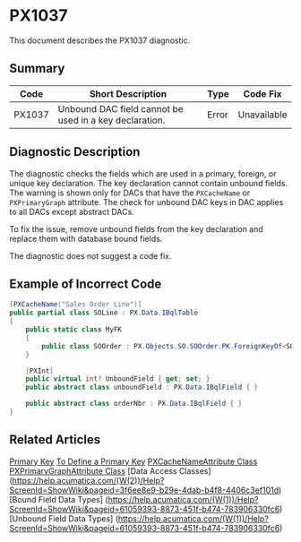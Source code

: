 # PX1037
This document describes the PX1037 diagnostic.

## Summary

| Code   | Short Description                                 | Type  | Code Fix    | 
| ------ | ------------------------------------------------- | ----- | ----------- | 
| PX1037 | Unbound DAC field cannot be used in a key declaration. | Error | Unavailable | 

## Diagnostic Description
The diagnostic checks the fields which are used in a primary, foreign, or unique key declaration. The key declaration cannot contain unbound fields.
The warning is shown only for DACs that have the `PXCacheName` or `PXPrimaryGraph` attribute.
The check for unbound DAC keys in DAC applies to all DACs except abstract DACs. 

To fix the issue, remove unbound fields from the key declaration and replace them with database bound fields.

The diagnostic does not suggest a code fix.

## Example of Incorrect Code

```C#
[PXCacheName("Sales Order Line")]
public partial class SOLine : PX.Data.IBqlTable
{
	public static class MyFK
	{
		public class SOOrder : PX.Objects.SO.SOOrder.PK.ForeignKeyOf<SOLine>.By<unboundField, orderNbr> { }
	}

	[PXInt]
	public virtual int? UnboundField { get; set; }
	public abstract class unboundField : PX.Data.IBqlField { }

	public abstract class orderNbr : PX.Data.IBqlField { }
}
```

## Related Articles

[Primary Key](https://help.acumatica.com/(W(7))/Help?ScreenId=ShowWiki&pageid=9e533998-5a08-452d-9490-a02db1cf4c19)
[To Define a Primary Key](https://help.acumatica.com/(W(8))/Help?ScreenId=ShowWiki&pageid=34e875c7-a5c3-496e-9e2b-f7f6f9f20a40)
[PXCacheNameAttribute Class](https://help.acumatica.com/(W(9))/Help?ScreenId=ShowWiki&pageid=6e89e21c-b8f4-a16b-d741-2d6e483e9f65)
[PXPrimaryGraphAttribute Class](https://help.acumatica.com/(W(10))/Help?ScreenId=ShowWiki&pageid=1dceb511-4e98-3700-7d7f-231688a7ac74)
[Data Access Classes] (https://help.acumatica.com/(W(2))/Help?ScreenId=ShowWiki&pageid=3f6ee8e9-b29e-4dab-b4f8-4406c3ef101d)
[Bound Field Data Types] (https://help.acumatica.com/(W(1))/Help?ScreenId=ShowWiki&pageid=61059393-8873-451f-b474-783906330fc6)
[Unbound Field Data Types] (https://help.acumatica.com/(W(1))/Help?ScreenId=ShowWiki&pageid=61059393-8873-451f-b474-783906330fc6)
